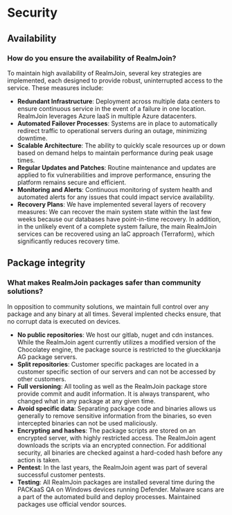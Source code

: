 # Security

## Availability

### How do you ensure the availability of RealmJoin?

To maintain high availability of RealmJoin, several key strategies are implemented, each designed to provide robust, uninterrupted access to the service. These measures include:

* **Redundant Infrastructure**: Deployment across multiple data centers to ensure continuous service in the event of a failure in one location. RealmJoin leverages Azure IaaS in multiple Azure datacenters.
* **Automated Failover Processes**: Systems are in place to automatically redirect traffic to operational servers during an outage, minimizing downtime.
* **Scalable Architecture**: The ability to quickly scale resources up or down based on demand helps to maintain performance during peak usage times.
* **Regular Updates and Patches**: Routine maintenance and updates are applied to fix vulnerabilities and improve performance, ensuring the platform remains secure and efficient.
* **Monitoring and Alerts**: Continuous monitoring of system health and automated alerts for any issues that could impact service availability.
* **Recovery Plans**: We have implemented several layers of recovery measures: We can recover the main system state within the last few weeks because our databases have point-in-time recovery. In addition, in the unlikely event of a complete system failure, the main RealmJoin services can be recovered using an IaC approach (Terraform), which significantly reduces recovery time.



## Package integrity

### What makes RealmJoin packages safer than community solutions?

In opposition to community solutions, we maintain full control over any package and any binary at all times. Several implented checks ensure, that no corrupt data is executed on devices.&#x20;

* **No public repositories**: We host our gitlab, nuget and cdn instances. While the RealmJoin agent currently utilizes a modified version of the Chocolatey engine, the package source is restricted to the glueckkanja AG package servers.&#x20;
* **Split repositories**: Customer specific packages are located in a customer specific section of our servers and can not be accessed by other customers.&#x20;
* **Full versioning**: All tooling as well as the RealmJoin package store provide commit and audit information. It is always transparent, who changed what in any package at any given time.&#x20;
* **Avoid specific data**: Separating package code and binaries allows us generally to remove sensitive information from the binaries, so even intercepted binaries can not be used maliciously.&#x20;
* **Encrypting and hashes**: The package scripts are stored on an encrypted server, with highly restricted access. The RealmJoin agent downloads the scripts via an encrypted connection. For additional security, all binaries are checked against a hard-coded hash before any action is taken.
* **Pentest**: In the last years, the RealmJoin agent was part of several successful customer pentests.
* **Testing**: All RealmJoin packages are installed several time during the PACKaaS QA on Windows devices running Defender. Malware scans are a part of the automated build and deploy processes. Maintained packages use official vendor sources.&#x20;
